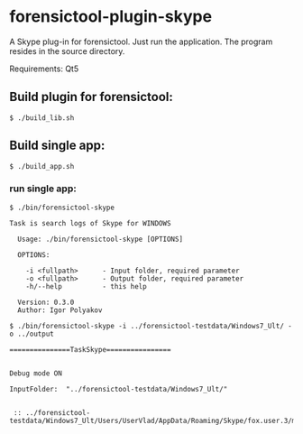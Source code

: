 # forensictool-plugin-skype
A Skype plug-in for forensictool. Just run the application. The program resides in the source directory.

Requirements: Qt5

## Build plugin for forensictool:
	
	$ ./build_lib.sh

## Build single app:

	$ ./build_app.sh
	
### run single app:

	$ ./bin/forensictool-skype 

	Task is search logs of Skype for WINDOWS

	  Usage: ./bin/forensictool-skype [OPTIONS] 

	  OPTIONS:

		-i <fullpath>      - Input folder, required parameter
		-o <fullpath>      - Output folder, required parameter
		-h/--help          - this help
	  
	  Version: 0.3.0
	  Author: Igor Polyakov

	$ ./bin/forensictool-skype -i ../forensictool-testdata/Windows7_Ult/ -o ../output 

	===============TaskSkype================


	Debug mode ON

	InputFolder:  "../forensictool-testdata/Windows7_Ult/" 


	 :: ../forensictool-testdata/Windows7_Ult/Users/UserVlad/AppData/Roaming/Skype/fox.user.3/main.dbConnected!
